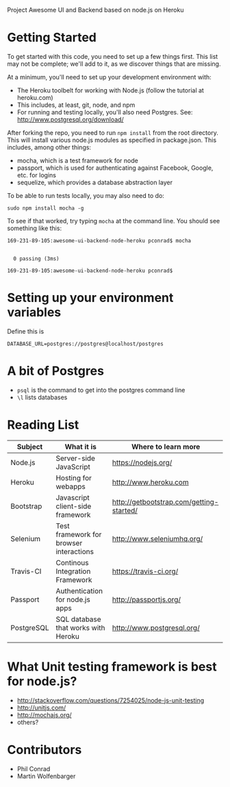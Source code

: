 
Project Awesome UI and Backend based on node.js on Heroku

# Getting Started

To get started with this code, you need to set up a few things first.  This list may not be complete; we'll add to it, as we discover things that are missing.

At a minimum, you'll need to set up your development environment with:
* The Heroku toolbelt for working with Node.js (follow the tutorial at heroku.com)
 * This includes, at least, git, node, and npm
* For running and testing locally, you'll also need Postgres.  See: http://www.postgresql.org/download/

After forking the repo, you need to run `npm install` from the root directory.  This will install various node.js modules as specified in package.json.  This includes, among other things:

* mocha, which is a test framework for node
* passport, which is used for authenticating against Facebook, Google, etc. for logins
* sequelize, which provides a database abstraction layer

To be able to run tests locally, you may also need to do:

```
sudo npm install mocha -g
```

To see if that worked, try typing `mocha` at the command line.  You should see something like this:

```
169-231-89-105:awesome-ui-backend-node-heroku pconrad$ mocha


  0 passing (3ms)

169-231-89-105:awesome-ui-backend-node-heroku pconrad$ 
```


# Setting up your environment variables

Define this is 

```
DATABASE_URL=postgres://postgres@localhost/postgres
```

# A bit of Postgres 

* `psql` is the command to get into the postgres command line
* `\l` lists databases 

# Reading List

 Subject   | What it is | Where to learn more
 ---------- | --------- | ----------------------
 Node.js    | Server-side JavaScript | https://nodejs.org/
 Heroku    | Hosting for webapps | http://www.heroku.com
 Bootstrap | Javascript client-side framework | http://getbootstrap.com/getting-started/
 Selenium | Test framework for browser interactions |  http://www.seleniumhq.org/
 Travis-CI | Continous Integration Framework | https://travis-ci.org/
 Passport  | Authentication for node.js apps | http://passportjs.org/
 PostgreSQL | SQL database that works with Heroku | http://www.postgresql.org/
 
 
# What Unit testing framework is best for node.js?

* http://stackoverflow.com/questions/7254025/node-js-unit-testing
* http://unitjs.com/
* http://mochajs.org/
* others?



# Contributors
* Phil Conrad
* Martin Wolfenbarger


